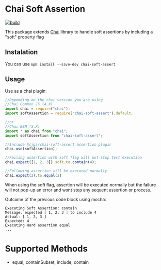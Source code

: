 # Chai Soft Assertion

[![build](https://github.com/atCarlosGutierrez/cjgs-chaisoft/actions/workflows/continuous-integration.yml/badge.svg)](https://github.com/atCarlosGutierrez/cjgs-chaisoft/actions)

This package extends [Chai](http://chaijs.com/) library to handle soft assertions by including a "soft" property flag

## Instalation

You can use `npm install --save-dev chai-soft-assert`

## Usage

Use as a chai plugin:

```js
//Depending on the chai version you are using
//Chai Common JS (4.X)
import chai = require("chai");
import softAssertion = require("chai-soft-assert").default;

//or
//Chai ESM (5.X)
import * as chai from "chai";
import softAssertion from "chai-soft-assert";

//Include @cjgs/chai-soft-assert assertion plugin
chai.use(softAssertion);

//Failing assertion with soft flag will not stop test execution
chai.expect([1, 2, 3]).soft.to.contain(4);

//Following assertion will be executed normally
chai.expect(2).to.equal(2)
```

When using the soft flag, assertion will be executed normally but the failure will not pop-up an error and
wont stop any sequent assertion or process.

Outcome of the previous code block using mocha:

```shell
Executing Soft Assertion: contain
Message: expected [ 1, 2, 3 ] to include 4
Actual: [ 1, 2, 3 ]
Expected: 4
Executing Hard assertion equal
...
```

# Supported Methods

- equal, containSubset, include, contain
